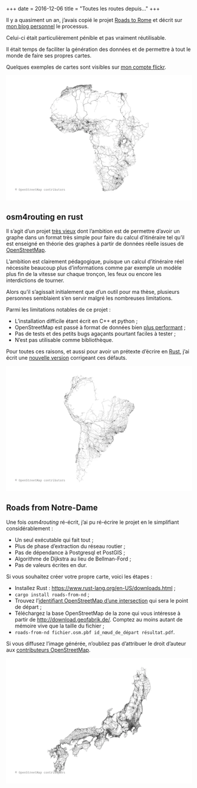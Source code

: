 +++
date = 2016-12-06
title = "Toutes les routes depuis…"
+++

Il y a quasiment un an, j’avais copié le projet
[Roads to Rome](http://roadstorome.moovellab.com/) et décrit sur
[mon blog personnel](http://blog.tristramg.eu/roads-from-notre-dame.html) le processus.

Celui-ci était particulièrement pénible et pas vraiment réutilisable.

Il était temps de faciliter la génération des données et de permettre à tout le monde
de faire ses propres cartes.

Quelques exemples de cartes sont visibles sur [mon compte flickr](https://www.flickr.com/photos/tristramg/albums/72157672219472853).

![Routes depuis Niamey, Niger](../images/routes_depuis/africa.webp)

## osm4routing en rust

Il s’agit d’un projet [très vieux](https://github.com/Tristramg/osm4routing/commit/cb0da48b02258ebb26a88a382761ff53d55412cf)
dont l’ambition est de permettre d’avoir un graphe dans un format très simple pour faire
du calcul d’itinéraire tel qu’il est enseigné en théorie des graphes à partir de
données réelle issues de [OpenStreetMap](https://www.openstreetmap.org).

L’ambition est clairement pédagogique, puisque un calcul d’itinéraire réel nécessite
beaucoup plus d’informations comme par exemple un modèle plus fin de la vitesse sur chaque tronçon,
les feux ou encore les interdictions de tourner.

Alors qu’il s’agissait initialement que d’un outil pour ma thèse, plusieurs personnes
semblaient s’en servir malgré les nombreuses limitations.

Parmi les limitations notables de ce projet :

* L’installation difficile étant écrit en C++ et python ;
* OpenStreetMap est passé à format de données bien [plus performant](https://wiki.openstreetmap.org/wiki/PBF_Format) ;
* Pas de tests et des petits bugs agaçants pourtant faciles à tester ;
* N’est pas utilisable comme bibliothèque.

Pour toutes ces raisons, et aussi pour avoir un prétexte d’écrire en [Rust](https://www.rust-lang.org/),
j’ai écrit une [nouvelle version](https://github.com/Tristramg/osm4routing2) corrigeant ces défauts.

![Routes depuis Cayo, Équateur](../images/routes_depuis/south_america.webp)

## Roads from Notre-Dame

Une fois _osm4routing_ ré-écrit, j’ai pu ré-écrire le projet en le simplifiant considérablement :

* Un seul exécutable qui fait tout ;
* Plus de phase d’extraction du réseau routier ;
* Pas de dépendance à Postgresql et PostGIS ;
* Algorithme de Dijkstra au lieu de Bellman-Ford ;
* Pas de valeurs écrites en dur.

Si vous souhaitez créer votre propre carte, voici les étapes :

* Installez Rust : https://www.rust-lang.org/en-US/downloads.html ;
* `cargo install roads-from-nd` ;
* Trouvez l’[identifiant OpenStreetMap d’une intersection](https://www.openstreetmap.org/node/677151951) qui sera le point de départ ;
* Téléchargez la base OpenStreetMap de la zone qui vous intéresse à partir de http://download.geofabrik.de/. Comptez au moins autant de mémoire vive que la taille du fichier ;
* `roads-from-nd fichier.osm.pbf id_nœud_de_départ résultat.pdf`.

Si vous diffusez l’image générée, n’oubliez pas d’attribuer le droit d’auteur
aux [contributeurs OpenStreetMap](https://www.openstreetmap.org/copyright).

![Routes depuis Tokyo, Japon](../images/routes_depuis/japan.webp)

